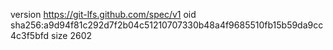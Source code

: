 version https://git-lfs.github.com/spec/v1
oid sha256:a9d94f81c292d7f2b04c51210707330b48a4f9685510fb15b59da9cc4c3f5bfd
size 2602
